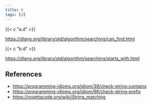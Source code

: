 ```yaml
---
title: D
tags: [d]
---
```


{{< c "a.d" >}}

<https://dlang.org/library/std/algorithm/searching/can_find.html>

{{< c "b.d" >}}

<https://dlang.org/library/std/algorithm/searching/starts_with.html>

## References

- <https://programming-idioms.org/idiom/39/check-string-contains>
- <https://programming-idioms.org/idiom/96/check-string-prefix>
- <https://rosettacode.org/wiki/String_matching>
